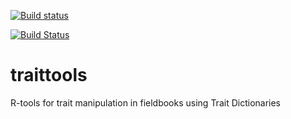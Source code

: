[![Build status](https://ci.appveyor.com/api/projects/status/xnbqfyt9oaicigl4?svg=true)](https://ci.appveyor.com/project/omarbenites/traittools)

[![Build Status](https://travis-ci.org/omarbenites/traittools.svg)](https://travis-ci.org/omarbenites/traittools)
# traittools
R-tools for trait manipulation in fieldbooks using Trait Dictionaries
